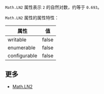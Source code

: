 `Math.LN2` 属性表示 `2` 的自然对数，约等于 `0.693`。

`Math.LN2` 属性的属性特性：

|  属性         | 值     |
| ------------  | -------|
|  writable     | false  |
|  enumerable   | false  |
|  configurable | false  |

## 更多

*   [Math.LN2](https://developer.mozilla.org/zh-CN/docs/Web/JavaScript/Reference/Global_Objects/Math/LN2)